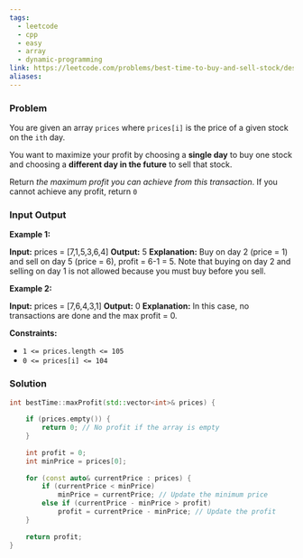 ```yaml
---
tags:
  - leetcode
  - cpp
  - easy
  - array
  - dynamic-programming
link: https://leetcode.com/problems/best-time-to-buy-and-sell-stock/description/
aliases:
---
```


### Problem

You are given an array `prices` where `prices[i]` is the price of a given stock on the `ith` day.

You want to maximize your profit by choosing a **single day** to buy one stock and choosing a **different day in the future** to sell that stock.

Return _the maximum profit you can achieve from this transaction_. If you cannot achieve any profit, return `0`


### Input Output

**Example 1:**

**Input:** prices = [7,1,5,3,6,4]
**Output:** 5
**Explanation:** Buy on day 2 (price = 1) and sell on day 5 (price = 6), profit = 6-1 = 5.
Note that buying on day 2 and selling on day 1 is not allowed because you must buy before you sell.

**Example 2:**

**Input:** prices = [7,6,4,3,1]
**Output:** 0
**Explanation:** In this case, no transactions are done and the max profit = 0.

**Constraints:**

- `1 <= prices.length <= 105`
- `0 <= prices[i] <= 104`


### Solution

```cpp
int bestTime::maxProfit(std::vector<int>& prices) {  
  
    if (prices.empty()) {  
        return 0; // No profit if the array is empty  
    }  
  
    int profit = 0;  
    int minPrice = prices[0];  
  
    for (const auto& currentPrice : prices) {  
        if (currentPrice < minPrice)  
            minPrice = currentPrice; // Update the minimum price  
        else if (currentPrice - minPrice > profit)  
            profit = currentPrice - minPrice; // Update the profit  
    }  
  
    return profit;  
}
```















































